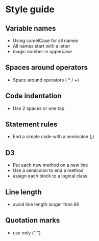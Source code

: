 # Style guide

## Variable names
* Using camelCase for all names
* All names start with a letter
* magic number in uppercase

## Spaces around operators
* Space around operators ( * / +)

## Code indentation
* Use 2 spaces or one tap

## Statement rules
* End a simple code with a semicolon (;)

## D3
* Put each new method on a new line
* Use a semicolon to end a method
* assign each block to a logical class

## Line length
* avoid line length longer than 80

## Quotation marks
* use only (" ")
